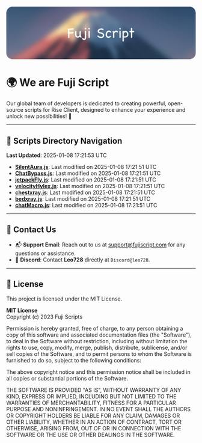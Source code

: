 ![Banner](.github/b.webp)

# 🌍 **We are Fuji Script**

Our global team of developers is dedicated to creating powerful, open-source scripts for Rise Client, designed to enhance your experience and unlock new possibilities! 🌟

---
<!-- SCRIPTS_NAVIGATION_START -->
## 📂 **Scripts Directory Navigation**

**Last Updated**: 2025-01-08 17:21:53 UTC

- **[SilentAura.js](scripts/SilentAura.js)**: Last modified on 2025-01-08 17:21:51 UTC
- **[ChatBypass.js](scripts/ChatBypass.js)**: Last modified on 2025-01-08 17:21:51 UTC
- **[jetpackFly.js](scripts/jetpackFly.js)**: Last modified on 2025-01-08 17:21:51 UTC
- **[velocityHylex.js](scripts/velocityHylex.js)**: Last modified on 2025-01-08 17:21:51 UTC
- **[chestxray.js](scripts/chestxray.js)**: Last modified on 2025-01-08 17:21:51 UTC
- **[bedxray.js](scripts/bedxray.js)**: Last modified on 2025-01-08 17:21:51 UTC
- **[chatMacro.js](scripts/chatMacro.js)**: Last modified on 2025-01-08 17:21:51 UTC

<!-- SCRIPTS_NAVIGATION_END -->

---

## 💬 **Contact Us**  
- 📬 **Support Email**: Reach out to us at [support@fujiscript.com](mailto:support@fujiscript.com) for any questions or assistance.  
- 💬 **Discord**: Contact **Leo728** directly at `Discord@leo728`.

---

## 📜 **License**

This project is licensed under the MIT License.  

**MIT License**  
Copyright (c) 2023 Fuji Scripts  

Permission is hereby granted, free of charge, to any person obtaining a copy of this software and associated documentation files (the "Software"), to deal in the Software without restriction, including without limitation the rights to use, copy, modify, merge, publish, distribute, sublicense, and/or sell copies of the Software, and to permit persons to whom the Software is furnished to do so, subject to the following conditions:  

The above copyright notice and this permission notice shall be included in all copies or substantial portions of the Software.  

THE SOFTWARE IS PROVIDED "AS IS", WITHOUT WARRANTY OF ANY KIND, EXPRESS OR IMPLIED, INCLUDING BUT NOT LIMITED TO THE WARRANTIES OF MERCHANTABILITY, FITNESS FOR A PARTICULAR PURPOSE AND NONINFRINGEMENT. IN NO EVENT SHALL THE AUTHORS OR COPYRIGHT HOLDERS BE LIABLE FOR ANY CLAIM, DAMAGES OR OTHER LIABILITY, WHETHER IN AN ACTION OF CONTRACT, TORT OR OTHERWISE, ARISING FROM, OUT OF OR IN CONNECTION WITH THE SOFTWARE OR THE USE OR OTHER DEALINGS IN THE SOFTWARE.  
